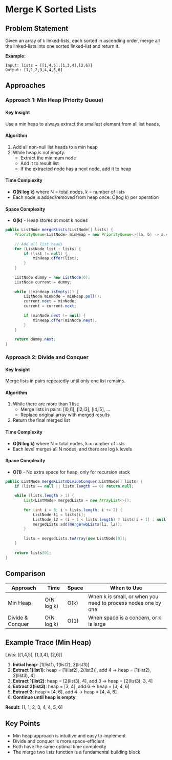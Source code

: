 # Merge K Sorted Lists

## Problem Statement
Given an array of `k` linked-lists, each sorted in ascending order, merge all the linked-lists into one sorted linked-list and return it.

**Example:**
```
Input: lists = [[1,4,5],[1,3,4],[2,6]]
Output: [1,1,2,3,4,4,5,6]
```

## Approaches

### Approach 1: Min Heap (Priority Queue)

#### Key Insight
Use a min heap to always extract the smallest element from all list heads.

#### Algorithm
1. Add all non-null list heads to a min heap
2. While heap is not empty:
   - Extract the minimum node
   - Add it to result list
   - If the extracted node has a next node, add it to heap

#### Time Complexity
- **O(N log k)** where N = total nodes, k = number of lists
- Each node is added/removed from heap once: O(log k) per operation

#### Space Complexity
- **O(k)** - Heap stores at most k nodes

```java
public ListNode mergeKLists(ListNode[] lists) {
    PriorityQueue<ListNode> minHeap = new PriorityQueue<>((a, b) -> a.val - b.val);
    
    // Add all list heads
    for (ListNode list : lists) {
        if (list != null) {
            minHeap.offer(list);
        }
    }
    
    ListNode dummy = new ListNode(0);
    ListNode current = dummy;
    
    while (!minHeap.isEmpty()) {
        ListNode minNode = minHeap.poll();
        current.next = minNode;
        current = current.next;
        
        if (minNode.next != null) {
            minHeap.offer(minNode.next);
        }
    }
    
    return dummy.next;
}
```

### Approach 2: Divide and Conquer

#### Key Insight
Merge lists in pairs repeatedly until only one list remains.

#### Algorithm
1. While there are more than 1 list:
   - Merge lists in pairs: [l0,l1], [l2,l3], [l4,l5], ...
   - Replace original array with merged results
2. Return the final merged list

#### Time Complexity
- **O(N log k)** where N = total nodes, k = number of lists
- Each level merges all N nodes, and there are log k levels

#### Space Complexity
- **O(1)** - No extra space for heap, only for recursion stack

```java
public ListNode mergeKListsDivideConquer(ListNode[] lists) {
    if (lists == null || lists.length == 0) return null;
    
    while (lists.length > 1) {
        List<ListNode> mergedLists = new ArrayList<>();
        
        for (int i = 0; i < lists.length; i += 2) {
            ListNode l1 = lists[i];
            ListNode l2 = (i + 1 < lists.length) ? lists[i + 1] : null;
            mergedLists.add(mergeTwoLists(l1, l2));
        }
        
        lists = mergedLists.toArray(new ListNode[0]);
    }
    
    return lists[0];
}
```

## Comparison

| Approach | Time | Space | When to Use |
|----------|------|-------|-------------|
| Min Heap | O(N log k) | O(k) | When k is small, or when you need to process nodes one by one |
| Divide & Conquer | O(N log k) | O(1) | When space is a concern, or k is large |

## Example Trace (Min Heap)

Lists: [[1,4,5], [1,3,4], [2,6]]

1. **Initial heap**: [1(list1), 1(list2), 2(list3)]
2. **Extract 1(list1)**: heap = [1(list2), 2(list3)], add 4 → heap = [1(list2), 2(list3), 4]
3. **Extract 1(list2)**: heap = [2(list3), 4], add 3 → heap = [2(list3), 3, 4]
4. **Extract 2(list3)**: heap = [3, 4], add 6 → heap = [3, 4, 6]
5. **Extract 3**: heap = [4, 6], add 4 → heap = [4, 4, 6]
6. **Continue until heap is empty**

**Result**: [1, 1, 2, 3, 4, 4, 5, 6]

## Key Points
- Min heap approach is intuitive and easy to implement
- Divide and conquer is more space-efficient
- Both have the same optimal time complexity
- The merge two lists function is a fundamental building block 